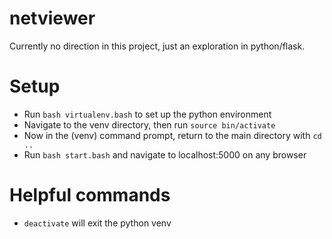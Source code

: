 # netviewer

Currently no direction in this project, just an exploration in python/flask.

# Setup
- Run  `bash virtualenv.bash` to set up the python environment
- Navigate to the venv directory, then run `source bin/activate`
- Now in the (venv) command prompt, return to the main directory with `cd ..`
- Run `bash start.bash` and navigate to localhost:5000 on any browser

# Helpful commands
- `deactivate` will exit the python venv
